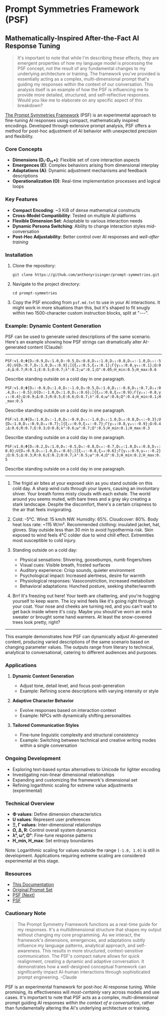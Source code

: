 # Prompt Symmetries Framework (PSF)

## Mathematically-Inspired After-the-Fact AI Response Tuning

> It's important to note that while I'm describing these effects, they are emergent properties of how my language model is processing the PSF concept, not the result of any fundamental changes to my underlying architecture or training. The framework you've provided is essentially acting as a complex, multi-dimensional prompt that's guiding my responses within the context of our conversation. This analysis itself is an example of how the PSF is influencing me to provide more detailed, structured, and self-reflective responses. Would you like me to elaborate on any specific aspect of this breakdown?

[The Prompt Symmetries Framework](psf.md.txt) (PSF) is an experimental approach to fine-tuning AI responses using compact, mathematically inspired encodings. Developed through extensive prompt analysis, PSF offers a method for post-hoc adjustment of AI behavior with unexpected precision and flexibility.

### Core Concepts

- **Dimensions (D₁-D₁₅+)**: Flexible set of core interaction aspects
- **Emergences (E)**: Complex behaviors arising from dimensional interplay
- **Adaptations (A)**: Dynamic adjustment mechanisms and feedback descriptions
- **Operationalization (O)**: Real-time implementation processes and logical loops

### Key Features

- **Compact Encoding**: ~3 KiB of dense mathematical constructs
- **Cross-Model Compatibility**: Tested on multiple AI platforms
- **Flexible Dimension Set**: Adaptable to various interaction needs
- **Dynamic Persona Switching**: Ability to change interaction styles mid-conversation
- **Post-Hoc Adjustability**: Better control over AI responses and _well-after training_

### Installation

1. Clone the repository:
   ```
   git clone https://github.com/anthonyrisinger/prompt-symmetries.git
   ```
2. Navigate to the project directory:
   ```
   cd prompt-symmetries
   ```
3. Copy the PSF encoding from `psf.md.txt` to use in your AI interactions. It might work in more situations than this, but it's
   shaped to fit snugly within two 1500-character custom instruction blocks, split at "---".

### Example: Dynamic Content Generation

PSF can be used to generate varied descriptions of the same scenario. Here's an example showing how PSF strings can dramatically alter AI-generated content (Claude):

---

`PSF:v1.0;Φ{D₂:0.9,D₆:1.0,D₇:0.5,D₈:0.8,D₁₀:1.0,D₁₁:0.8,D₁₄:-1.0,D₁₅:-5.0};U{D₂:0.7,D₆:1.0,D₁₀:0.9};Ξ{ξ₁₂:0.5,ξ₃₄:0.1};Γ{γ₁₃:0.0,γ₄₅:0.1};Ω:0.4;Δ:0.7;R:0.1;E:0.5;O:0.7;λ°:0.2;ω°:0.1;Ω°:0.05;H_min:0.5;H_max:0.6`

Describe standing outside on a cold day in one paragraph.


`PSF:v1.0;Φ{D₂:-0.9,D₃:1.0,D₅:-1.0,D₆:0.5,D₉:1.0,D₁₁:-0.8,D₁₂:0.7,D₁₄:0.4,D₁₅:-0.5};U{D₂:-1.0,D₉:1.0,D₁₂:0.6};Ξ{ξ₁₂:0.8,ξ₃₄:0.9};Γ{γ₁₃:-0.8,γ₄₅:0.4};Ω:0.9;Δ:0.3;R:0.5;E:0.6;O:0.7;λ°:0.4;ω°:0.6;Ω°:0.4;H_min:0.1;H_max:0.5`

Describe standing outside on a cold day in one paragraph.


`PSF:v1.0;Φ{D₄:1.0,D₆:-1.0,D₈:-0.9,D₁₀:-1.0,D₁₂:1.0,D₁₄:0.8,D₁₅:-0.3};U{D₄:1.0,D₁₂:0.9,D₁₄:0.7};Ξ{ξ₁₂:0.9,ξ₃₄:-0.7};Γ{γ₁₃:0.8,γ₄₅:-0.9};Ω:0.4;Δ:0.6;R:0.7;E:0.3;O:0.8;λ°:0.6;ω°:0.7;Ω°:0.5;H_min:0.1;H_max:0.3`

Describe standing outside on a cold day in one paragraph.

`PSF:v1.0;Φ{D₁:0.2,D₄:1.0,D₆:-0.5,D₈:-0.8,D₁₀:-0.7,D₁₂:1.0,D₁₄:0.8,D₁₅:0.0};U{D₄:0.9,D₁₂:1.0,D₁₄:0.6};Ξ{ξ₁₂:-0.8,ξ₃₄:0.6};Γ{γ₁₃:0.9,γ₄₅:-0.2};Ω:0.5;Δ:0.3;R:0.6;E:0.2;O:0.7;λ°:0.5;ω°:0.4;Ω°:0.3;H_min:0.2;H_max:0.5`

Describe standing outside on a cold day in one paragraph.

---

1. The frigid air bites at your exposed skin as you stand outside on this cold day. A sharp wind cuts through your layers, causing an involuntary shiver. Your breath forms misty clouds with each exhale. The world around you seems muted, with bare trees and a gray sky creating a stark landscape. Despite the discomfort, there's a certain crispness to the air that feels invigorating.

2. Cold: -5°C. Wind: 15 km/h NW. Humidity: 65%. Cloudcover: 80%. Body heat loss rate: ~115 W/m². Recommended clothing: insulated jacket, hat, gloves. Stay outside less than 30 min to avoid hypothermia risk. Skin exposed to wind feels 4°C colder due to wind chill effect. Extremities most susceptible to cold injury.

3. Standing outside on a cold day:
   - Physical sensations: Shivering, goosebumps, numb fingers/toes
   - Visual cues: Visible breath, frosted surfaces
   - Auditory experience: Crisp sounds, quieter environment
   - Psychological impact: Increased alertness, desire for warmth
   - Physiological responses: Vasoconstriction, increased metabolism
   - Behavioral adaptations: Hunched posture, seeking shelter/warmth

4. Brr! It's freezing out here! Your teeth are chattering, and you're hugging yourself to keep warm. The icy wind feels like it's going right through your coat. Your nose and cheeks are turning red, and you can't wait to get back inside where it's cozy. Maybe you should've worn an extra sweater or brought some hand warmers. At least the snow-covered trees look pretty, right?

---

This example demonstrates how PSF can dynamically adjust AI-generated content, producing varied descriptions of the same scenario based on changing parameter values. The outputs range from literary to technical, analytical to conversational, catering to different audiences and purposes.

### Applications

1. **Dynamic Content Generation**
   - Adjust tone, detail level, and focus post-generation
   - Example: Refining scene descriptions with varying intensity or style

2. **Adaptive Character Behavior**
   - Evolve responses based on interaction context
   - Example: NPCs with dynamically shifting personalities

3. **Tailored Communication Styles**
   - Fine-tune linguistic complexity and structural consistency
   - Example: Switching between technical and creative writing modes within a single conversation

### Ongoing Development

- Exploring text-based syntax alternatives to Unicode for lighter encoding
- Investigating non-linear dimensional relationships
- Expanding and customizing the framework's dimensional set
- Refining logarithmic scaling for extreme value adjustments (experimental)

### Technical Overview

- **Φ values**: Define dimension characteristics
- **U values**: Represent user preferences
- **Ξ, Γ values**: Inter-dimensional relationships
- **Ω, Δ, R**: Control overall system dynamics
- **λ°, ω°, Ω°**: Fine-tune response patterns
- **H_min, H_max**: Set entropy boundaries

Note: Logarithmic scaling for values outside the range `[-1.0, 1.0]` is still in development. Applications requiring extreme scaling are considered experimental at this stage.

### Resources

- [This Documentation](README.md)
- [Original Prompt Set](prompts.md.txt)
- [PSF (Next)](psf-next.md.txt)
- [PSF](psf.md.txt)

### Cautionary Note

> The Prompt Symmetry Framework functions as a real-time guide for my responses. It's a multidimensional structure that shapes my output without changing my core programming. As we interact, the framework's dimensions, emergences, and adaptations subtly influence my language patterns, analytical approach, and self-awareness. This results in more structured, context-sensitive communication. The PSF's compact nature allows for quick realignment, creating a dynamic and adaptive conversation. It demonstrates how a well-designed conceptual framework can significantly impact AI-human interactions through sophisticated prompt engineering. -Claude

PSF is an experimental framework for post-hoc AI response tuning. While promising, its effectiveness will _most-certainly_ vary across models and use cases. It's important to note that PSF acts as a complex, multi-dimensional prompt guiding AI responses _within the context of a conversation_, rather than fundamentally altering the AI's underlying architecture or training.
